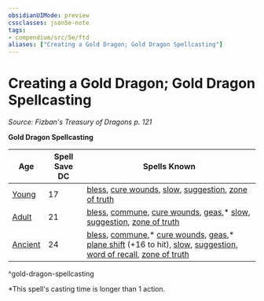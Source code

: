 ```yaml
---
obsidianUIMode: preview
cssclasses: json5e-note
tags:
- compendium/src/5e/ftd
aliases: ["Creating a Gold Dragon; Gold Dragon Spellcasting"]
---
```

# Creating a Gold Dragon; Gold Dragon Spellcasting
*Source: Fizban's Treasury of Dragons p. 121* 

**Gold Dragon Spellcasting**

| Age | Spell Save DC | Spells Known |
|-----|---------------|--------------|
| [Young](5E2014官方资源/bestiary/dragon/young-gold-dragon.md) | 17 | [bless](5E2014官方资源/spells/bless.md), [cure wounds](5E2014官方资源/spells/cure-wounds.md), [slow](5E2014官方资源/spells/slow.md), [suggestion](5E2014官方资源/spells/suggestion.md), [zone of truth](5E2014官方资源/spells/zone-of-truth.md) |
| [Adult](5E2014官方资源/bestiary/dragon/adult-gold-dragon.md) | 21 | [bless](5E2014官方资源/spells/bless.md), [commune](5E2014官方资源/spells/commune.md), [cure wounds](5E2014官方资源/spells/cure-wounds.md), [geas](5E2014官方资源/spells/geas.md),* [slow](5E2014官方资源/spells/slow.md), [suggestion](5E2014官方资源/spells/suggestion.md), [zone of truth](5E2014官方资源/spells/zone-of-truth.md) |
| [Ancient](5E2014官方资源/bestiary/dragon/ancient-gold-dragon.md) | 24 | [bless](5E2014官方资源/spells/bless.md), [commune](5E2014官方资源/spells/commune.md),* [cure wounds](5E2014官方资源/spells/cure-wounds.md), [geas](5E2014官方资源/spells/geas.md),* [plane shift](5E2014官方资源/spells/plane-shift.md) (+16 to hit), [slow](5E2014官方资源/spells/slow.md), [suggestion](5E2014官方资源/spells/suggestion.md), [word of recall](5E2014官方资源/spells/word-of-recall.md), [zone of truth](5E2014官方资源/spells/zone-of-truth.md) |
^gold-dragon-spellcasting

*This spell's casting time is longer than 1 action.